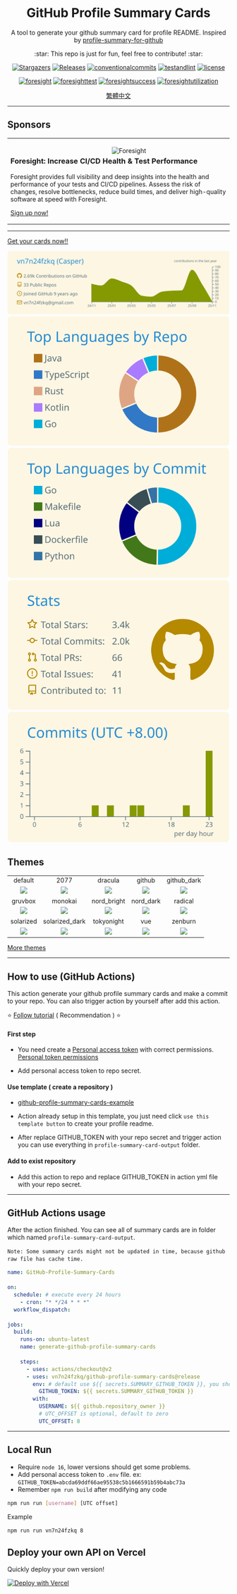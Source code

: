 <div align="center">
   <h1>GitHub Profile Summary Cards</h1>
   <p>
      A tool to generate your github summary card for profile README. Inspired by <a href=https://github.com/tipsy/profile-summary-for-github>profile-summary-for-github</a>
   </p>
   <p>
      :star: This repo is just for fun, feel free to contribute! :star:
   </p>
   <p align="center">
      <a href="https://github.com/vn7n24fzkq/github-profile-summary-cards/stargazers">
      <img alt="Stargazers" src="https://img.shields.io/github/stars/vn7n24fzkq/github-profile-summary-cards?style=for-the-badge&logo=github&color=f4dbd6&logoColor=D9E0EE&labelColor=302D41"></a>
      <a href="https://github.com/vn7n24fzkq/github-profile-summary-cards/releases/latest">
      <img alt="Releases" src="https://img.shields.io/github/release/vn7n24fzkq/github-profile-summary-cards.svg?style=for-the-badge&logo=semantic-release&color=f5bde6&logoColor=D9E0EE&labelColor=302D41"/></a>
      <a href="https://www.conventionalcommits.org/en/v1.0.0/">
      <img alt="conventionalcommits" src="https://img.shields.io/badge/Conventional%20Commits-1.0.0-%23FE5196?style=for-the-badge&logo=conventionalcommits&color=ee99a0&logoColor=D9E0EE&labelColor=302D41"></a>
      <a href="https://github.com/vn7n24fzkq/github-profile-summary-cards/actions/workflows/github-action.yml">
      <img alt="testandlint" src="https://img.shields.io/github/workflow/status/vn7n24fzkq/github-profile-summary-cards/Test%20and%20Lint?label=Test%20and%20Lint&style=for-the-badge&color=a6da95"></a>
      <a href="https://github.com/vn7n24fzkq/github-profile-summary-cards/blob/master/LICENSE">
      <img alt="license" src="https://img.shields.io/badge/License-MIT-green.svg?style=for-the-badge&color=DDB6F2&labelColor=302D41"></a>  
   </p>
   <p align="center">
      <a href="https://foresight.docs.thundra.io">
      <img alt="foresight" src="https://img.shields.io/badge/Supported%20by-Foresight-%239900F0"></a>
      <a href="https://foresight.docs.thundra.io">
      <img alt="foresighttest" src="https://foresight.service.thundra.io/public/api/v1/badge/test?repoId=b84d871c-a5e4-4320-9638-00bb34c27111"/></a>
      <a href="https://foresight.docs.thundra.io">
      <img alt="foresightsuccess" src="https://foresight.service.thundra.io/public/api/v1/badge/success?repoId=b84d871c-a5e4-4320-9638-00bb34c27111"></a>
      <a href="https://foresight.docs.thundra.io">
      <img alt="foresightutilization" src="https://foresight.service.thundra.io/public/api/v1/badge/utilization?repoId=b84d871c-a5e4-4320-9638-00bb34c27111"></a>
   </p>

   [繁體中文](./docs/README.zh-tw.md)
   
</div>


---

## Sponsors 

<table width="100%">
<tr>
<td>
  <img width="1000" height="0">
  <a href="https://www.runforesight.com/?utm_source=github-profile-summary-cards&utm_medium=sponsorship">
  <img src="https://www.thundra.io/hubfs/RunForesight/GitHub%20Sponsorship%20banners/visualize-github-actions.png"
alt="Foresight" width="260" align="right">
  </a>

<h3>Foresight: Increase CI/CD Health & Test Performance</h3>

  <p>
Foresight provides full visibility and deep insights into the health
and performance of your tests and CI/CD pipelines. Assess the risk of
changes, resolve bottlenecks, reduce build times, and deliver
high-quality software at speed with Foresight.
  </p>

[Sign up now!](https://runforesight.com/?utm_source=github-profile-summary-cards&utm_medium=sponsorship)
</td>
</tr>
</table>

---

[Get your cards now!!](https://github-profile-summary-cards.vercel.app/demo.html)

<div align="center">

![](https://raw.githubusercontent.com/vn7n24fzkq/vn7n24fzkq/master/profile-summary-card-output/solarized/0-profile-details.svg)
![](https://raw.githubusercontent.com/vn7n24fzkq/vn7n24fzkq/master/profile-summary-card-output/solarized/1-repos-per-language.svg)
![](https://raw.githubusercontent.com/vn7n24fzkq/vn7n24fzkq/master/profile-summary-card-output/solarized/2-most-commit-language.svg)
![](https://raw.githubusercontent.com/vn7n24fzkq/vn7n24fzkq/master/profile-summary-card-output/solarized/3-stats.svg)
![](https://raw.githubusercontent.com/vn7n24fzkq/vn7n24fzkq/master/profile-summary-card-output/solarized/4-productive-time.svg)

</div>

## Themes

|   |   |   |   |   |
|:---:|:---:|:---:|:---:|:---:|
|default|2077|dracula|github|github_dark|
|![](https://github-profile-summary-cards.vercel.app/api/cards/profile-details?username=vn7n24fzkq&theme=default)|![](https://github-profile-summary-cards.vercel.app/api/cards/profile-details?username=vn7n24fzkq&theme=2077)| ![](https://github-profile-summary-cards.vercel.app/api/cards/profile-details?username=vn7n24fzkq&theme=dracula)|![](https://github-profile-summary-cards.vercel.app/api/cards/profile-details?username=vn7n24fzkq&theme=github)|![](https://github-profile-summary-cards.vercel.app/api/cards/profile-details?username=vn7n24fzkq&theme=github_dark)|
|gruvbox|monokai|nord_bright|nord_dark|radical|
|![](https://github-profile-summary-cards.vercel.app/api/cards/profile-details?username=vn7n24fzkq&theme=gruvbox)|![](https://github-profile-summary-cards.vercel.app/api/cards/profile-details?username=vn7n24fzkq&theme=monokai)| ![](https://github-profile-summary-cards.vercel.app/api/cards/profile-details?username=vn7n24fzkq&theme=nord_bright)|![](https://github-profile-summary-cards.vercel.app/api/cards/profile-details?username=vn7n24fzkq&theme=nord_dark)  |![](https://github-profile-summary-cards.vercel.app/api/cards/profile-details?username=vn7n24fzkq&theme=radical)|
|solarized|solarized_dark|tokyonight|vue|zenburn|
|![](https://github-profile-summary-cards.vercel.app/api/cards/profile-details?username=vn7n24fzkq&theme=solarized)|![](https://github-profile-summary-cards.vercel.app/api/cards/profile-details?username=vn7n24fzkq&theme=solarized_dark)| ![](https://github-profile-summary-cards.vercel.app/api/cards/profile-details?username=vn7n24fzkq&theme=tokyonight)|![](https://github-profile-summary-cards.vercel.app/api/cards/profile-details?username=vn7n24fzkq&theme=vue)  |![](https://github-profile-summary-cards.vercel.app/api/cards/profile-details?username=vn7n24fzkq&theme=zenburn)|

[More themes](https://github.com/vn7n24fzkq/github-profile-summary-cards-example/tree/master/profile-summary-card-output)

---

## How to use (GitHub Actions)

This action generate your github profile summary cards and make a commit to your repo.
You can also trigger action by yourself after add this action.

:star: [Follow tutorial](https://github.com/vn7n24fzkq/github-profile-summary-cards/wiki/Toturial) ( Recommendation ) :star:

#### First step

- You need create a [Personal access token](https://docs.github.com/en/github/authenticating-to-github/creating-a-personal-access-token) with correct permissions.
  [Personal token permissions](https://github.com/vn7n24fzkq/github-profile-summary-cards/wiki/Personal-access-token-permissions)

- Add personal access token to repo secret.

#### Use template ( create a repository )

- [github-profile-summary-cards-example](https://github.com/vn7n24fzkq/github-profile-summary-cards-example)

- Action already setup in this template, you just need click `use this template button` to create your profile readme.

- After replace GITHUB_TOKEN with your repo secret and trigger action you can use everything in `profile-summary-card-output` folder.

#### Add to exist repository

- Add this action to repo and replace GITHUB_TOKEN in action yml file with your repo secret.

---

## GitHub Actions usage

After the action finished. You can see all of summary cards are in folder which named `profile-summary-card-output`.

`Note: Some summary cards might not be updated in time, because github raw file has cache time.`

```yml
name: GitHub-Profile-Summary-Cards

on:
  schedule: # execute every 24 hours
    - cron: "* */24 * * *"
  workflow_dispatch:

jobs:
  build:
    runs-on: ubuntu-latest
    name: generate-github-profile-summary-cards

    steps:
      - uses: actions/checkout@v2
      - uses: vn7n24fzkq/github-profile-summary-cards@release
        env: # default use ${{ secrets.SUMMARY_GITHUB_TOKEN }}, you should replace with your personal access token
          GITHUB_TOKEN: ${{ secrets.SUMMARY_GITHUB_TOKEN }}
        with:
          USERNAME: ${{ github.repository_owner }}
          # UTC_OFFSET is optional, default to zero
          UTC_OFFSET: 8
```

---

## Local Run

- Require `node 16`, lower versions should get some problems.
- Add personal access token to `.env` file. ex: `GITHUB_TOKEN=abcda69ddf66ae95538c5b1666591b59b4abc73a`
- Remember `npm run build` after modifying any code

```sh
npm run run [username] [UTC offset]
```

Example

```sh
npm run run vn7n24fzkq 8
```

## Deploy your own API on Vercel
Quickly deploy your own version!

[![Deploy with Vercel](https://vercel.com/button)](https://vercel.com/new/clone?repository-url=https%3A%2F%2Fgithub.com%2Fvn7n24fzkq%2Fgithub-profile-summary-cards&env=GITHUB_TOKEN&envDescription=https%3A%2F%2Fgithub.com%2Fvn7n24fzkq%2Fgithub-profile-summary-cards%23first-step&project-name=my-github-profile-summary-cards)
